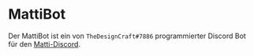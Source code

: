 # MattiBot
Der MattiBot ist ein von `TheDesignCraft#7886` programmierter Discord Bot für den [Matti-Discord](https://discord.gg/SBhtxjgt57).
